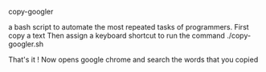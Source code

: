 copy-googler

a bash script to automate the most repeated tasks of programmers.
First copy  a text 
Then assign a keyboard shortcut to run the command ./copy-googler.sh

That's it !
Now opens google chrome and search the words that you copied
